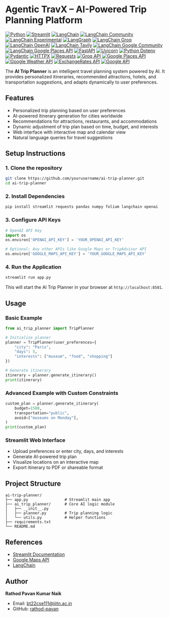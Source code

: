# Agentic TravX – AI-Powered Trip Planning Platform

[![Python](https://img.shields.io/badge/python-3.9%2B-blue)](https://www.python.org/)
[![Streamlit](https://img.shields.io/badge/streamlit-1.30-orange)](https://streamlit.io/)
[![LangChain](https://img.shields.io/badge/langchain-0.1-purple)](https://www.langchain.com/docs/)
[![LangChain Community](https://img.shields.io/badge/langchain--community-0.1-lightgrey)](https://github.com/hwchase17/langchain-community)
[![LangChain Experimental](https://img.shields.io/badge/langchain--experimental-0.1-lightgrey)](https://github.com/hwchase17/langchain-experimental)
[![LangGraph](https://img.shields.io/badge/langgraph-0.1-green)](https://github.com/yourusername/langgraph)
[![LangChain Groq](https://img.shields.io/badge/langchain--groq-0.1-red)](https://www.groq.com/)
[![LangChain OpenAI](https://img.shields.io/badge/langchain--openai-0.1-blue)](https://platform.openai.com/)
[![LangChain Tavily](https://img.shields.io/badge/langchain--tavily-0.1-lightblue)](https://github.com/yourusername/langchain_tavily)
[![LangChain Google Community](https://img.shields.io/badge/langchain--google--community-0.1-yellow)](https://github.com/yourusername/langchain-google-community)
[![LangChain Google Places API](https://img.shields.io/badge/langchain--google--places-0.1-orange)](https://developers.google.com/places)
[![FastAPI](https://img.shields.io/badge/fastapi-0.95-blue)](https://fastapi.tiangolo.com/)
[![Uvicorn](https://img.shields.io/badge/uvicorn-0.22-green)](https://www.uvicorn.org/)
[![Python Dotenv](https://img.shields.io/badge/python--dotenv-0.21-lightgrey)](https://pypi.org/project/python-dotenv/)
[![Pydantic](https://img.shields.io/badge/pydantic-2.3-blue)](https://docs.pydantic.dev/)
[![HTTPX](https://img.shields.io/badge/httpx-0.24-lightblue)](https://www.python-httpx.org/)
[![Requests](https://img.shields.io/badge/requests-2.31-red)](https://docs.python-requests.org/)
[![Groq API](https://img.shields.io/badge/groq-API-red)](https://www.groq.com/)
[![Google Places API](https://img.shields.io/badge/gplaces-API-blue)](https://developers.google.com/maps/documentation/places)
[![Google Weather API](https://img.shields.io/badge/weather-API-lightblue)](https://developers.google.com/weather)
[![ExchangeRates API](https://img.shields.io/badge/exchangerates-API-lightgreen)](https://exchangeratesapi.io/)
[![Google API](https://img.shields.io/badge/google-API-blue)](https://developers.google.com/)

The **AI Trip Planner** is an intelligent travel planning system powered by AI. It provides personalized itineraries, recommended attractions, hotels, and transportation suggestions, and adapts dynamically to user preferences.

## Features

- Personalized trip planning based on user preferences
- AI-powered itinerary generation for cities worldwide
- Recommendations for attractions, restaurants, and accommodations
- Dynamic adjustment of trip plan based on time, budget, and interests
- Web interface with interactive map and calendar view
- Natural language queries for travel suggestions

## Setup Instructions

### 1. Clone the repository

```bash
git clone https://github.com/yourusername/ai-trip-planner.git
cd ai-trip-planner
```

### 2. Install Dependencies

```bash
pip install streamlit requests pandas numpy folium langchain openai
```

### 3. Configure API Keys

```python
# OpenAI API Key
import os
os.environ['OPENAI_API_KEY'] = 'YOUR_OPENAI_API_KEY'

# Optional: Any other APIs like Google Maps or TripAdvisor API
os.environ['GOOGLE_MAPS_API_KEY'] = 'YOUR_GOOGLE_MAPS_API_KEY'
```

### 4. Run the Application

```bash
streamlit run app.py
```

This will start the AI Trip Planner in your browser at `http://localhost:8501`.

## Usage

### Basic Example

```python
from ai_trip_planner import TripPlanner

# Initialize planner
planner = TripPlanner(user_preferences={
    "city": "Paris",
    "days": 5,
    "interests": ["museum", "food", "shopping"]
})

# Generate itinerary
itinerary = planner.generate_itinerary()
print(itinerary)
```

### Advanced Example with Custom Constraints

```python
custom_plan = planner.generate_itinerary(
    budget=1500,
    transportation="public",
    avoid=["museums on Monday"],
)
print(custom_plan)
```

### Streamlit Web Interface

- Upload preferences or enter city, days, and interests
- Generate AI-powered trip plan
- Visualize locations on an interactive map
- Export itinerary to PDF or shareable format

## Project Structure

```
ai-trip-planner/
├── app.py                # Streamlit main app
├── ai_trip_planner/      # Core AI logic module
│   ├── __init__.py
│   ├── planner.py        # Trip planning logic
│   └── utils.py          # Helper functions
├── requirements.txt
└── README.md
```

## References

- [Streamlit Documentation](https://docs.streamlit.io/)
- [Google Maps API](https://developers.google.com/maps/documentation)
- [LangChain](https://www.langchain.com/docs/)



## Author

**Rathod Pavan Kumar Naik**  
- Email: bt22cse111@iiitn.ac.in  
- GitHub: [rathod-pavan](https://github.com/rathod-pavan)
